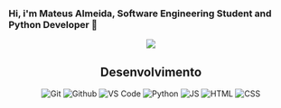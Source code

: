 ### Hi, i'm Mateus Almeida, Software Engineering Student and Python Developer 👋

<div align="center">
    <a href="https://www.linkedin.com/in/mateus-de-almeida-7555641bb/" target="_blank"><img src="https://img.shields.io/badge/-LinkedIn-FD9089?style=for-the-badge&logo=linkedin&logoColor=white" target="_blank"></a>

## Desenvolvimento 

![Git](https://img.shields.io/badge/-Git-black?style=flat-square&logo=Git)
![Github](https://img.shields.io/badge/-Github-black?style=flat-square&logo=Github)
![VS Code](https://img.shields.io/badge/-VS%20Code-black?logoColor=blue&style=flat-square&logo=visual-studio-code)
![Python](https://img.shields.io/badge/-Python-black?style=flat-square&logo=Python)
![JS](https://img.shields.io/badge/-Java%20Script-black?style=flat-square&logo=javascript)
![HTML](https://img.shields.io/badge/-HTML5-black?style=flat-square&logo=html5)
![CSS](https://img.shields.io/badge/-CSS-black?logoColor=blue&style=flat-square&logo=css3)


